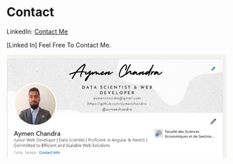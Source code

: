 # Contact

LinkedIn: [Contact Me](https://www.linkedin.com/in/aymen-chandra/)

[Linked In] Feel Free To Contact Me.

![LinkedIn](./assets/images/home.png)